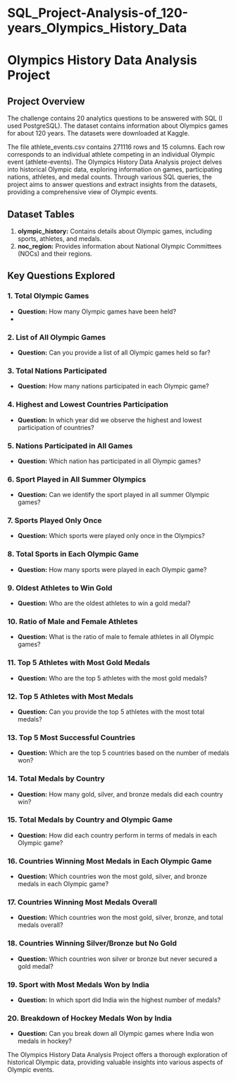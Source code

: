 # SQL_Project-Analysis-of_120-years_Olympics_History_Data
# Olympics History Data Analysis Project

## Project Overview
The challenge contains 20 analytics questions to be answered with SQL (I used PostgreSQL). The dataset contains information about Olympics games for about 120 years. The datasets were downloaded at Kaggle.

The file athlete_events.csv contains 271116 rows and 15 columns. Each row corresponds to an individual athlete competing in an individual Olympic event (athlete-events). 
The Olympics History Data Analysis project delves into historical Olympic data, exploring information on games, participating nations, athletes, and medal counts. Through various SQL queries, the project aims to answer questions and extract insights from the datasets, providing a comprehensive view of Olympic events.

## Dataset Tables
1. **olympic_history:** Contains details about Olympic games, including sports, athletes, and medals.
2. **noc_region:** Provides information about National Olympic Committees (NOCs) and their regions.

## Key Questions Explored

### 1. Total Olympic Games
- **Question:** How many Olympic games have been held?
- 

### 2. List of All Olympic Games
- **Question:** Can you provide a list of all Olympic games held so far?

### 3. Total Nations Participated
- **Question:** How many nations participated in each Olympic game?

### 4. Highest and Lowest Countries Participation
- **Question:** In which year did we observe the highest and lowest participation of countries?

### 5. Nations Participated in All Games
- **Question:** Which nation has participated in all Olympic games?

### 6. Sport Played in All Summer Olympics
- **Question:** Can we identify the sport played in all summer Olympic games?

### 7. Sports Played Only Once
- **Question:** Which sports were played only once in the Olympics?

### 8. Total Sports in Each Olympic Game
- **Question:** How many sports were played in each Olympic game?

### 9. Oldest Athletes to Win Gold
- **Question:** Who are the oldest athletes to win a gold medal?

### 10. Ratio of Male and Female Athletes
- **Question:** What is the ratio of male to female athletes in all Olympic games?

### 11. Top 5 Athletes with Most Gold Medals
- **Question:** Who are the top 5 athletes with the most gold medals?

### 12. Top 5 Athletes with Most Medals
- **Question:** Can you provide the top 5 athletes with the most total medals?

### 13. Top 5 Most Successful Countries
- **Question:** Which are the top 5 countries based on the number of medals won?

### 14. Total Medals by Country
- **Question:** How many gold, silver, and bronze medals did each country win?

### 15. Total Medals by Country and Olympic Game
- **Question:** How did each country perform in terms of medals in each Olympic game?

### 16. Countries Winning Most Medals in Each Olympic Game
- **Question:** Which countries won the most gold, silver, and bronze medals in each Olympic game?

### 17. Countries Winning Most Medals Overall
- **Question:** Which countries won the most gold, silver, bronze, and total medals overall?

### 18. Countries Winning Silver/Bronze but No Gold
- **Question:** Which countries won silver or bronze but never secured a gold medal?

### 19. Sport with Most Medals Won by India
- **Question:** In which sport did India win the highest number of medals?

### 20. Breakdown of Hockey Medals Won by India
- **Question:** Can you break down all Olympic games where India won medals in hockey?

The Olympics History Data Analysis Project offers a thorough exploration of historical Olympic data, providing valuable insights into various aspects of Olympic events.


